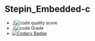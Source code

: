 # Stepin_Embedded-c
+ .[![code quality score](https://www.code-inspector.com/project/28909/score/svg)
+ .[![code Grade](https://www.code-inspector.com/project/28909/status/svg)
+ [![Codacy Badge](https://app.codacy.com/project/badge/Grade/0ff0235dabb048a39f5d248524efbb40)](https://www.codacy.com/gh/nani333175/Stepin_Embedded-c/dashboard?utm_source=github.com&amp;utm_medium=referral&amp;utm_content=nani333175/Stepin_Embedded-c&amp;utm_campaign=Badge_Grade)
